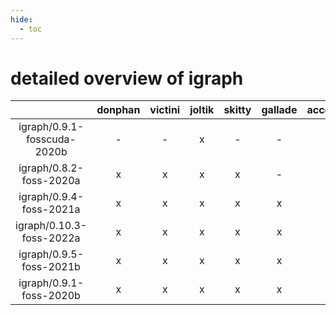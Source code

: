 ```yaml
---
hide:
  - toc
---
```


detailed overview of igraph
===========================

| |donphan|victini|joltik|skitty|gallade|accelgor|swalot|doduo|
| :---: | :---: | :---: | :---: | :---: | :---: | :---: | :---: | :---: |
|igraph/0.9.1-fosscuda-2020b|-|-|x|-|-|-|-|-|
|igraph/0.8.2-foss-2020a|x|x|x|x|-|-|x|x|
|igraph/0.9.4-foss-2021a|x|x|x|x|x|x|x|x|
|igraph/0.10.3-foss-2022a|x|x|x|x|x|x|x|x|
|igraph/0.9.5-foss-2021b|x|x|x|x|x|x|x|x|
|igraph/0.9.1-foss-2020b|x|x|x|x|x|-|x|x|
